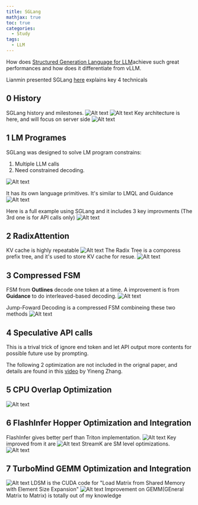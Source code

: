 ```yaml
---
title: SGLang
mathjax: true
toc: true
categories:
  - Study
tags:
  - LLM
---
```


How does [Structured Generation Language for LLM](https://arxiv.org/pdf/2312.07104)achieve such great performances and how does it differentiate from vLLM. 

Lianmin presented SGLang [here](https://www.youtube.com/watch?v=Ny4xxErgFgQ) explains key 4 technicals

## 0 History
SGLang history and milestones.
![Alt text](/assets/images/2025/25-02-23-SGLang_files/history.png)
![Alt text](/assets/images/2025/25-02-23-SGLang_files/milestone.png)
Key architecture is here, and will focus on server side
![Alt text](/assets/images/2025/25-02-23-SGLang_files/arch.png)

## 1 LM Programes
SGLang was designed to solve LM program constrains:
1. Multiple LLM calls 
2. Need constrained decoding.

![Alt text](/assets/images/2025/25-02-23-SGLang_files/sglang.png)

It has its own language primitives. It's similar to LMQL and Guidance
![Alt text](/assets/images/2025/25-02-23-SGLang_files/lmql.png)

Here is a full example using SGLang and it includes 3 key improvments (The 3rd one is for API calls only)
![Alt text](/assets/images/2025/25-02-23-SGLang_files/example.png)

## 2 RadixAttention 
KV cache is highly repeatable
![Alt text](/assets/images/2025/25-02-23-SGLang_files/kvcache.png)
The Radix Tree is a comporess prefix tree, and it's used to store KV cache for resue.
![Alt text](/assets/images/2025/25-02-23-SGLang_files/radix.png)

## 3 Compressed FSM
FSM from **Outlines** decode one token at a time. A improvement is from **Guidance** to do interleaved-based decoding.
![Alt text](/assets/images/2025/25-02-23-SGLang_files/interleaved.png)

Jump-Foward Decoding is a compressed FSM combineing these two methods
![Alt text](/assets/images/2025/25-02-23-SGLang_files/jfd.png)

## 4 Speculative API calls
This is a trival trick of ignore end token and let API output more contents for possible future use by prompting. 



The following 2 optimization are not included in the orignal paper, and details are found in this [video](https://www.youtube.com/watch?v=XQylGyG7yp8) by Yineng Zhang. 

## 5 CPU Overlap Optimization
![Alt text](/assets/images/2025/25-02-23-SGLang_files/cpu.png)

## 6 FlashInfer Hopper Optimization and Integration
FlashInfer gives better perf than Triton implementation. 
![Alt text](/assets/images/2025/25-02-23-SGLang_files/flashinfer.png)
Key improved from it are
![Alt text](/assets/images/2025/25-02-23-SGLang_files/fi1.png)
StreamK are SM level optimizations.
![Alt text](/assets/images/2025/25-02-23-SGLang_files/fi2.png)

## 7 TurboMind GEMM Optimization and Integration
![Alt text](/assets/images/2025/25-02-23-SGLang_files/turbomind.png)
LDSM is the CUDA code for "Load Matrix from Shared Memory with Element Size Expansion"
![Alt text](/assets/images/2025/25-02-23-SGLang_files/tm1.png)
Improvement on GEMM(GEneral Matrix to Matrix) is totally out of my knowledge


























